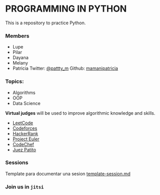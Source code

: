 PROGRAMMING IN PYTHON
=====================

This is a repository to practice Python.
### Members

- Lupe
- Pilar
- Dayana
- Melany
- Patricia 
Twitter: [@pattty_m](https://twitter.com/pattty_m)
Github: [mamanipatricia](https://github.com/mamanipatricia/)

### Topics:
- Algorithms
- OOP
- Data Science

**Virtual judges** will be used to improve algorithmic knowledge and skills.

- [LeetCode](https://leetcode.com/)
- [Codeforces](https://codeforces.com/)
- [HackerRank](https://www.hackerrank.com/dashboard)
- [Project Euler](https://projecteuler.net/)
- [CodeChef](https://www.codechef.com/)
- [Juez Patito](https://jv.umsa.bo/contest.php)


### Sessions
Template para documentar una sesion [template-session.md](./template-session.md)


### Join us in `jitsi`
